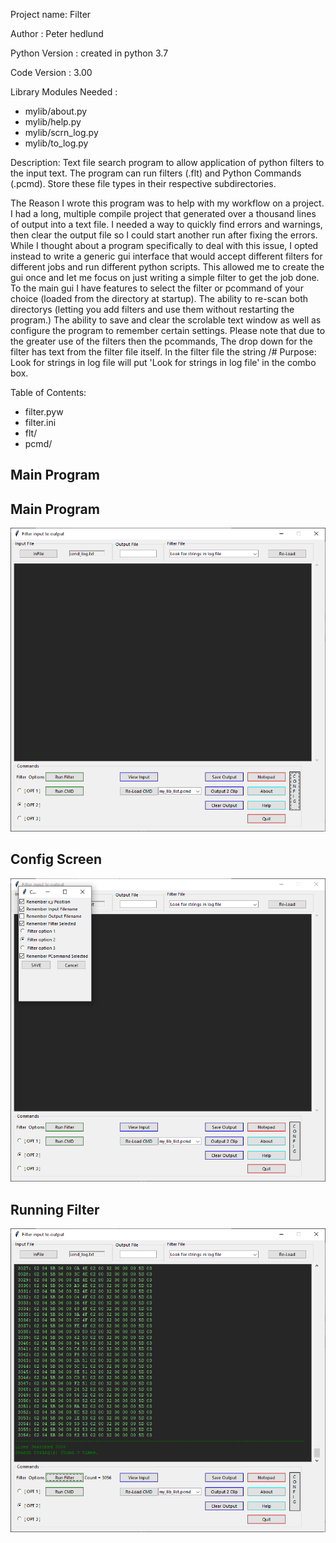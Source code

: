 Project name: Filter
 
Author : Peter hedlund

Python Version : created in python 3.7

Code Version : 3.00

Library Modules Needed :
* mylib/about.py
* mylib/help.py
* mylib/scrn_log.py
* mylib/to_log.py

[//]: # (This may be the most platform independent comment)

[comment]: # (This actually is the most platform independent comment)

Description: Text file search program to allow application of python filters to the input text.
The program can run filters (.flt) and Python Commands (.pcmd). Store these file types in their respective subdirectories.

The Reason I wrote this program was to help with my workflow on a project. I had a long, multiple compile project that generated
over a thousand lines of output into a text file. I needed a way to quickly find errors and warnings, then clear the output file
so I could start another run after fixing the errors. While I thought about a program specifically to deal with this issue, I opted
instead to write a generic gui interface that would accept different filters for different jobs and run different python scripts.
This allowed me to create the gui once and let me focus on just writing a simple filter to get the job done.
To the main gui I have features to select the filter or pcommand of your choice (loaded from the directory at startup). The ability
to re-scan both directorys (letting you add filters and use them without restarting the program.) The ability to save and clear the
scrolable text window as well as configure the program to remember certain settings. Please note that due to the greater use of the 
filters then the pcommands, The drop down for the filter has text from the filter file itself. In the filter file the string
/# Purpose:     Look for strings in log file
will put 'Look for strings in log file' in the combo box.

Table of Contents: 
* filter.pyw
* filter.ini
* flt/
* pcmd/

## Main Program 
<!-- use for desktop -->
<!-- 
![Main Program](img/filter_1.png)

## Config Screen

![Config Screen](img/filter_2.png)

## Running Filter

![Running Program](img/filter_3.png)
-->
<!-- use for github -->

## Main Program 
![Main Program](https://github.com/phedlund113/filter/blob/main/img/filter_1.png)

## Config Screen
![Config Screen](https://github.com/phedlund113/filter/blob/main/img/filter_2.png)

## Running Filter
![Output of filter](https://github.com/phedlund113/filter/blob/main/img/filter_3.png)

<!-- -->
